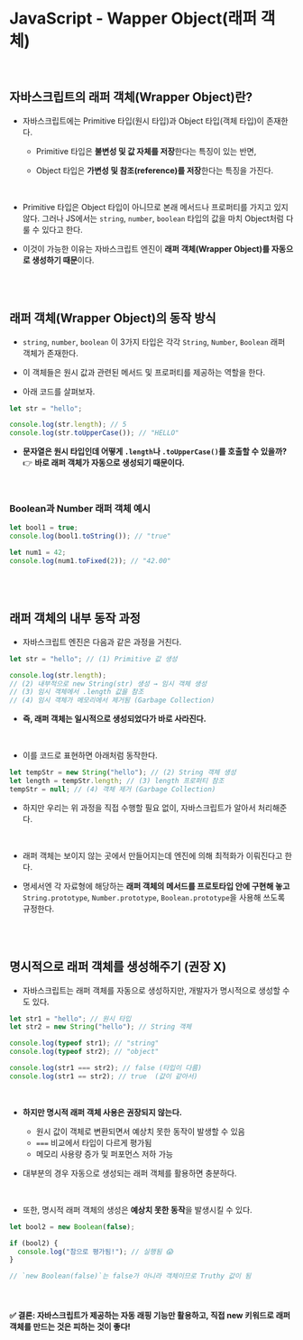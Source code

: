 # JavaScript - Wapper Object(래퍼 객체)

<br/>

<!-- <br/>

### 목차

- <a href=""></a>

<br/><br/> -->

## 자바스크립트의 래퍼 객체(Wrapper Object)란?

- 자바스크립트에는 Primitive 타입(원시 타입)과 Object 타입(객체 타입)이 존재한다.

  - Primitive 타입은 **불변성 및 값 자체를 저장**한다는 특징이 있는 반면,

  - Object 타입은 **가변성 및 참조(reference)를 저장**한다는 특징을 가진다.

<br/>

- Primitive 타입은 Object 타입이 아니므로 본래 메서드나 프로퍼티를 가지고 있지 않다. 그러나 JS에서는 `string`, `number`, `boolean` 타입의 값을 마치 Object처럼 다룰 수 있다고 한다.

- 이것이 가능한 이유는 자바스크립트 엔진이 **래퍼 객체(Wrapper Object)를 자동으로 생성하기 때문**이다.

<br/><br/>

## 래퍼 객체(Wrapper Object)의 동작 방식

- `string`, `number`, `boolean` 이 3가지 타입은 각각 `String`, `Number`, `Boolean` 래퍼 객체가 존재한다.

- 이 객체들은 원시 값과 관련된 메서드 및 프로퍼티를 제공하는 역할을 한다.

- 아래 코드를 살펴보자.

```js
let str = "hello";

console.log(str.length); // 5
console.log(str.toUpperCase()); // "HELLO"
```

- **문자열은 원시 타입인데 어떻게 `.length`나 `.toUpperCase()`를 호출할 수 있을까?**  
  👉 **바로 래퍼 객체가 자동으로 생성되기 때문이다.**

<br/>

### Boolean과 Number 래퍼 객체 예시

```js
let bool1 = true;
console.log(bool1.toString()); // "true"

let num1 = 42;
console.log(num1.toFixed(2)); // "42.00"
```

<br/><br/>

## 래퍼 객체의 내부 동작 과정

- 자바스크립트 엔진은 다음과 같은 과정을 거친다.

```js
let str = "hello"; // (1) Primitive 값 생성

console.log(str.length);
// (2) 내부적으로 new String(str) 생성 → 임시 객체 생성
// (3) 임시 객체에서 .length 값을 참조
// (4) 임시 객체가 메모리에서 제거됨 (Garbage Collection)
```

- **즉, 래퍼 객체는 일시적으로 생성되었다가 바로 사라진다.**

<br/>

- 이를 코드로 표현하면 아래처럼 동작한다.

```js
let tempStr = new String("hello"); // (2) String 객체 생성
let length = tempStr.length; // (3) length 프로퍼티 참조
tempStr = null; // (4) 객체 제거 (Garbage Collection)
```

- 하지만 우리는 위 과정을 직접 수행할 필요 없이, 자바스크립트가 알아서 처리해준다.

<br/>

- 래퍼 객체는 보이지 않는 곳에서 만들어지는데 엔진에 의해 최적화가 이뤄진다고 한다.

- 명세서엔 각 자료형에 해당하는 **래퍼 객체의 메서드를 프로토타입 안에 구현해 놓고** `String.prototype`, `Number.prototype`, `Boolean.prototype`을 사용해 쓰도록 규정한다.

<br/><br/>

## 명시적으로 래퍼 객체를 생성해주기 (권장 X)

- 자바스크립트는 래퍼 객체를 자동으로 생성하지만, 개발자가 명시적으로 생성할 수도 있다.

```js
let str1 = "hello"; // 원시 타입
let str2 = new String("hello"); // String 객체

console.log(typeof str1); // "string"
console.log(typeof str2); // "object"

console.log(str1 === str2); // false (타입이 다름)
console.log(str1 == str2); // true  (값이 같아서)
```

<br/>

- **하지만 명시적 래퍼 객체 사용은 권장되지 않는다.**

  - 원시 값이 객체로 변환되면서 예상치 못한 동작이 발생할 수 있음
  - `===` 비교에서 타입이 다르게 평가됨
  - 메모리 사용량 증가 및 퍼포먼스 저하 가능

- 대부분의 경우 자동으로 생성되는 래퍼 객체를 활용하면 충분하다.

<br/>

- 또한, 명시적 래퍼 객체의 생성은 **예상치 못한 동작**을 발생시킬 수 있다.

```js
let bool2 = new Boolean(false);

if (bool2) {
  console.log("참으로 평가됨!"); // 실행됨 😱
}

// `new Boolean(false)`는 false가 아니라 객체이므로 Truthy 값이 됨
```

<br/>

#### ✅ 결론: 자바스크립트가 제공하는 자동 래핑 기능만 활용하고, 직접 new 키워드로 래퍼 객체를 만드는 것은 피하는 것이 좋다!

<br/>
